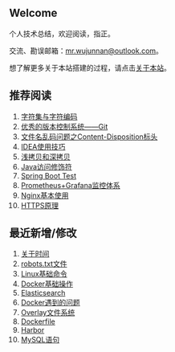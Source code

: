 ## Welcome

个人技术总结，欢迎阅读，指正。

交流、勘误邮箱：mr.wujunnan@outlook.com。

想了解更多关于本站搭建的过程，请点击[关于本站](_docs/AboutMe.md)。

## 推荐阅读

1. [字符集与字符编码](ComputerBasic/character_set.md)
2. [优秀的版本控制系统——Git](Share/Git.md)
3. [文件名乱码问题之Content-Disposition标头](ComputerBasic/HTTP/header_content_disposition.md)
3. [IDEA使用技巧](Tool/Mac/idea.md)
4. [浅拷贝和深拷贝](JavaSE/shallow_copy_and_deep_copy.md)
5. [Java访问修饰符](JavaSE/access_modifiers.md)
6. [Spring Boot Test](Framework/Spring/SpringBoot/springboot_testing.md)
6. [Prometheus+Grafana监控体系](Ops/prometheus_grafana_monitor.md)
6. [Nginx基本使用](Tool/Nginx/nginx.md)
6. [HTTPS原理](ComputerBasic/ComputerNetwork/https.md)

## 最近新增/修改
1. [关于时间](ComputerBasic/date.md)
2. [robots.txt文件](Other/SEO/robots_file.md)
3. [Linux基础命令](Ops/Linux/linux_basic_command.md)
4. [Docker基础操作](Ops/Docker/docker_basic_operate.md)
5. [Elasticsearch](Database/Elasticsearch/elasticsearch.md)
6. [Docker遇到的问题](Ops/Docker/docker_problems.md)
7. [Overlay文件系统](Ops/Docker/overlay_file_system.md)
8. [Dockerfile](Ops/Docker/dockerfile.md)
9. [Harbor](Ops/Docker/harbor.md)
10. [MySQL语句](Database/Mysql/mysql_statement.md)

